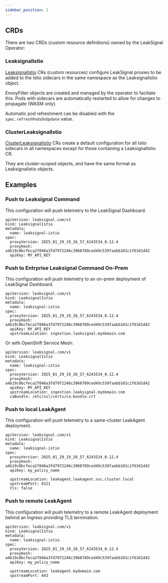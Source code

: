 ```yaml
---
sidebar_position: 2
---
```


## CRDs

There are two CRDs (custom resource definitions) owned by the LeakSignal Operator:

### LeaksignalIstio

[LeaksignalIstio](./CRDs/ClusterLeaksignalIstio%20&%20LeaksignalIstio) CRs (custom resources) configure LeakSignal proxies to be added to the Istio sidecars in the same namespace as the LeaksignalIstio object.

EnvoyFilter objects are created and managed by the operator to faciliate this. Pods with sidecars are automatically restarted to allow for changes to propagate (WASM only).

Automatic pod refreshment can be disabled with the `spec.refreshPodsOnUpdate` value.

### ClusterLeaksignalIstio

[ClusterLeaksignalIstio](./CRDs/ClusterLeaksignalIstio%20&%20LeaksignalIstio) CRs create a default configuration for all Istio sidecars in all namespaces except for those containing a LeaksignalIstio CR.

They are cluster-scoped objects, and have the same format as LeaksignalIstio objects.

## Examples

### Push to Leaksignal Command
This configuration will push telemetry to the LeakSignal Dashboard.

```
apiVersion: leaksignal.com/v1
kind: LeaksignalIstio
metadata:
  name: leaksignal-istio
spec:
  proxyVersion: 2025_01_29_19_26_57_6243534_0.12.4
  proxyHash: a4b19c0bcfeca2f046a3fd7972246c3968789ced49c539faabb101c1f63d1d42
  apiKey: MY_API_KEY
```

### Push to Entrprise Leaksignal Command On-Prem
This configuration will push telemetry to an on-prem deployment of LeakSignal Dashboard.

```
apiVersion: leaksignal.com/v1
kind: LeaksignalIstio
metadata:
  name: leaksignal-istio
spec:
  proxyVersion: 2025_01_29_19_26_57_6243534_0.12.4
  proxyHash: a4b19c0bcfeca2f046a3fd7972246c3968789ced49c539faabb101c1f63d1d42
  apiKey: MY_API_KEY
  upstreamLocation: ingestion.leaksignal.mydomain.com
```

Or with OpenShift Service Mesh:

```
apiVersion: leaksignal.com/v1
kind: LeaksignalIstio
metadata:
  name: leaksignal-istio
spec:
  proxyVersion: 2025_01_29_19_26_57_6243534_0.12.4
  proxyHash: a4b19c0bcfeca2f046a3fd7972246c3968789ced49c539faabb101c1f63d1d42
  apiKey: MY_API_KEY
  upstreamLocation: ingestion.leaksignal.mydomain.com
  caBundle: /etc/ssl/certs/ca-bundle.crt
```

### Push to local LeakAgent
This configuration will push telemetry to a same-cluster LeakAgent deployment.

```
apiVersion: leaksignal.com/v1
kind: LeaksignalIstio
metadata:
  name: leaksignal-istio
spec:
  proxyVersion: 2025_01_29_19_26_57_6243534_0.12.4
  proxyHash: a4b19c0bcfeca2f046a3fd7972246c3968789ced49c539faabb101c1f63d1d42
  apiKey: my_policy_name

  upstreamLocation: leakagent.leakagent.svc.cluster.local
  upstreamPort: 8121
  tls: false
```

### Push to remote LeakAgent
This configuration will push telemetry to a remote LeakAgent deployment behind an Ingress providing TLS termination.

```
apiVersion: leaksignal.com/v1
kind: LeaksignalIstio
metadata:
  name: leaksignal-istio
spec:
  proxyVersion: 2025_01_29_19_26_57_6243534_0.12.4
  proxyHash: a4b19c0bcfeca2f046a3fd7972246c3968789ced49c539faabb101c1f63d1d42
  apiKey: my_policy_name

  upstreamLocation: leakagent.mydomain.com
  upstreamPort: 443
```
